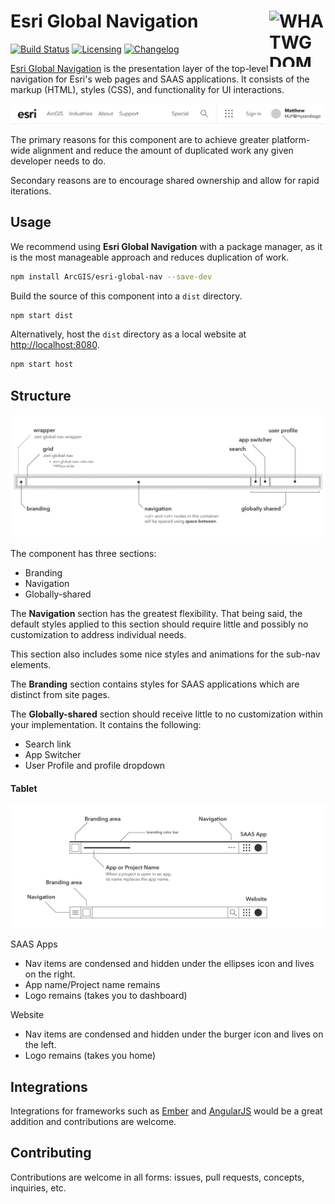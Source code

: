 # Esri Global Navigation [<img src="https://upload.wikimedia.org/wikipedia/commons/5/52/WHATWG_DOM_logo.svg" alt="WHATWG DOM logo" width="90" height="90" align="right">][Esri Global Navigation]

[![Build Status][cli-img]][cli-url]
[![Licensing][lic-image]][lic-url]
[![Changelog][log-image]][log-url]

[Esri Global Navigation] is the presentation layer of the top-level navigation for Esri's web pages and SAAS applications. It consists of the markup (HTML), styles (CSS), and functionality for UI interactions.

![Global Navigation: desktop view](readme-assets/esri-global-nav-desktop.png)

The primary reasons for this component are to achieve greater platform-wide alignment and reduce the amount of duplicated work any given developer needs to do.

Secondary reasons are to encourage shared ownership and allow for rapid iterations.

## Usage

We recommend using **Esri Global Navigation** with a package manager, as it is the most manageable approach and reduces duplication of work.

```sh
npm install ArcGIS/esri-global-nav --save-dev
```

Build the source of this component into a `dist` directory.

```sh
npm start dist
```

Alternatively, host the `dist` directory as a local website at [http://localhost:8080](http://localhost:8080).

```sh
npm start host
```

## Structure

![Global Nav structure](readme-assets/esri-global-nav-concepts.png)

The component has three sections:

* Branding
* Navigation
* Globally-shared

The **Navigation** section has the greatest flexibility.  That being said, the default styles applied to this section should require little and possibly no customization to address individual needs.

This section also includes some nice styles and animations for the sub-nav elements.

The **Branding** section contains styles for SAAS applications which are distinct from site pages.

The **Globally-shared** section should receive little to no customization within your implementation.  It contains the following:
* Search link
* App Switcher
* User Profile and profile dropdown

#### Tablet

![global navigation structure](readme-assets/esri-global-nav-concepts-mobile.png)

SAAS Apps
* Nav items are condensed and hidden under the ellipses icon and lives on the right.
* App name/Project name remains
* Logo remains (takes you to dashboard)

Website
* Nav items are condensed and hidden under the burger icon and lives on the left.
* Logo remains (takes you home)

## Integrations

Integrations for frameworks such as [Ember] and [AngularJS] would be a great addition and contributions are welcome.

## Contributing

Contributions are welcome in all forms: issues, pull requests, concepts, inquiries, etc.

[Esri Global Navigation]: https://github.com/ArcGIS/esri-global-nav
[Ember]: http://emberjs.com/
[AngularJS]: https://angularjs.org/

[cli-url]: https://travis-ci.com/ArcGIS/esri-global-nav
[cli-img]: https://api.travis-ci.com/ArcGIS/esri-global-nav.svg?token=mqvp34VgHUamyk5XDa9d
[lic-url]: LICENSE.md
[lic-image]: https://img.shields.io/badge/license-CC0--1.0-blue.svg
[log-url]: CHANGELOG.md
[log-image]: https://img.shields.io/badge/changelog-md-blue.svg
